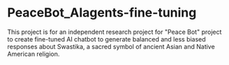 # PeaceBot_AIagents-fine-tuning
This project is for an independent research project for "Peace Bot" project to create fine-tuned AI chatbot to generate balanced and less biased responses about Swastika, a sacred symbol of ancient Asian and Native American religion.
